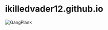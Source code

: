 #  ikilledvader12.github.io

![GangPlank](https://www.google.com/imgres?imgurl=https%3A%2F%2Fi0.wp.com%2Fruneterraccg.com%2Fwp-content%2Fuploads%2F2020%2F05%2FEWaWfdWVcAM0ix_.jpg%3Ffit%3D2048%252C1024%26ssl%3D1&imgrefurl=https%3A%2F%2Fruneterraccg.com%2Fthe-lore-inside-the-cards-gangplank-and-history-of-bilgewater%2F&tbnid=A9j2QTxaMNv4GM&vet=12ahUKEwjG3YOagrL7AhVG-pQKHR1QAssQMygFegUIARDqAQ..i&docid=tV3N9dV4aa_FfM&w=2048&h=1024&q=gangplank&ved=2ahUKEwjG3YOagrL7AhVG-pQKHR1QAssQMygFegUIARDqAQ)
